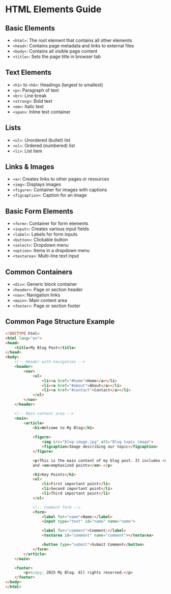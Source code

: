 # HTML Elements Guide

## Basic Elements
- `<html>`: The root element that contains all other elements
- `<head>`: Contains page metadata and links to external files
- `<body>`: Contains all visible page content
- `<title>`: Sets the page title in browser tab

## Text Elements
- `<h1>` to `<h6>`: Headings (largest to smallest)
- `<p>`: Paragraph of text
- `<br>`: Line break
- `<strong>`: Bold text
- `<em>`: Italic text
- `<span>`: Inline text container

## Lists
- `<ul>`: Unordered (bullet) list
- `<ol>`: Ordered (numbered) list
- `<li>`: List item

## Links & Images
- `<a>`: Creates links to other pages or resources
- `<img>`: Displays images
- `<figure>`: Container for images with captions
- `<figcaption>`: Caption for an image

## Basic Form Elements
- `<form>`: Container for form elements
- `<input>`: Creates various input fields
- `<label>`: Labels for form inputs
- `<button>`: Clickable button
- `<select>`: Dropdown menu
- `<option>`: Items in a dropdown menu
- `<textarea>`: Multi-line text input

## Common Containers
- `<div>`: Generic block container
- `<header>`: Page or section header
- `<nav>`: Navigation links
- `<main>`: Main content area
- `<footer>`: Page or section footer






## Common Page Structure Example

```html
<!DOCTYPE html>
<html lang="en">
<head>
    <title>My Blog Post</title>
</head>
<body>
    <!-- Header with navigation -->
    <header>
        <nav>
            <ul>
                <li><a href="#home">Home</a></li>
                <li><a href="#about">About</a></li>
                <li><a href="#contact">Contact</a></li>
            </ul>
        </nav>
    </header>

    <!-- Main content area -->
    <main>
        <article>
            <h1>Welcome to My Blog</h1>
            
            <figure>
                <img src="blog-image.jpg" alt="Blog topic image">
                <figcaption>Image describing our topic</figcaption>
            </figure>

            <p>This is the main content of my blog post. It includes <strong>important text</strong> 
            and <em>emphasized points</em>.</p>

            <h2>Key Points</h2>
            <ul>
                <li>First important point</li>
                <li>Second important point</li>
                <li>Third important point</li>
            </ul>

            <!-- Comment form -->
            <form>
                <label for="name">Name:</label>
                <input type="text" id="name" name="name">

                <label for="comment">Comment:</label>
                <textarea id="comment" name="comment"></textarea>

                <button type="submit">Submit Comment</button>
            </form>
        </article>
    </main>

    <footer>
        <p>&copy; 2025 My Blog. All rights reserved.</p>
    </footer>
</body>
</html>
```

